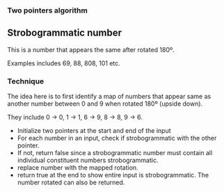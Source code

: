 ### Two pointers algorithm


## Strobogrammatic number

This is a number that appears the same after rotated 180º.

Examples includes 69, 88, 808, 101 etc.

### Technique

The idea here is to first identify a map of numbers that appear same as another number between 0 and 9 when rotated 180º (upside down).

They include
0 -> 0, 1 -> 1, 6 -> 9, 8 -> 8, 9 -> 6.

- Initialize two pointers at the start and end of the input
- For each number in an input, check if strobogrammatic with the other pointer.
- If not, return false since a strobogrammatic number must contain all individual constituent numbers strobogrammatic.
- replace number with the mapped rotation.
- return true at the end to show entire input is strobogrammatic. The number rotated can also be returned.
